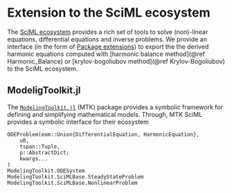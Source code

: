 # Extension to the SciML ecosystem

The [SciML ecosystem](https://sciml.ai/) provides a rich set of tools to solve (non)-linear equations, differential equations and inverse problems. We provide an interface (in the form of [Package extensions](https://pkgdocs.julialang.org/v1/creating-packages/#Conditional-loading-of-code-in-packages-(Extensions))) to export the the derived harmonic equations computed with [harmonic balance method](@ref Harmonic_Balance) or [krylov-bogoliubov method](@ref Krylov-Bogoliubov) to the SciML ecosystem.

## ModeligToolkit.jl

The [`ModelingToolkit.jl`](https://github.com/SciML/ModelingToolkit.jl) (MTK) package provides a symbolic framework for defining and simplifying mathematical models. Through, MTK SciML provides a symbolic interface for their ecosystem

```@docs; canonical=false
ODEProblem(eom::Union{DifferentialEquation, HarmonicEquation},
    u0,
    tspan::Tuple,
    p::AbstractDict;
    kwargs...
)
ModelingToolkit.ODESystem
ModelingToolkit.SciMLBase.SteadyStateProblem
ModelingToolkit.SciMLBase.NonlinearProblem
```
